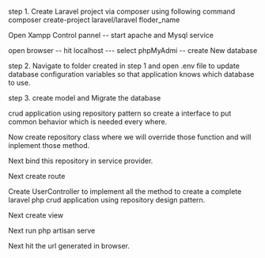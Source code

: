 
step 1. Create Laravel project via composer using following command 
        composer create-project laravel/laravel floder_name

Open Xampp Control pannel -- start apache and Mysql service

open browser -- hit localhost --- select phpMyAdmi -- create New database 

step 2. Navigate to folder created in step 1 and open .env file to update database configuration variables so that 
application knows which database to use.

step 3. create model and Migrate the database 

crud application using repository pattern so create a interface to put common behavior which is needed every where.

Now create repository class where we will override those function and will inplement those method.

Next bind this repository in service provider.

Next create route

Create UserController to implement all the method to create a complete laravel php crud application using repository design pattern.

Next create view 

Next run php artisan serve

Next hit the url generated in browser.
 

